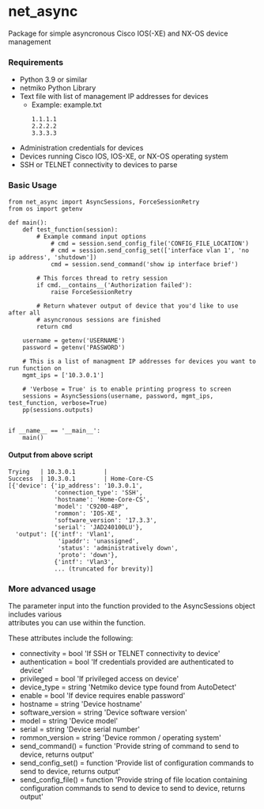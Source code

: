 # net_async
Package for simple asyncronous Cisco IOS(-XE) and NX-OS device management
### Requirements
- Python 3.9 or similar
- netmiko Python Library
- Text file with list of management IP addresses for devices
  - Example: example.txt
    ```
    1.1.1.1
    2.2.2.2
    3.3.3.3
    ```
- Administration credentials for devices
- Devices running Cisco IOS, IOS-XE, or NX-OS operating system
- SSH or TELNET connectivity to devices to parse
### Basic Usage
```
from net_async import AsyncSessions, ForceSessionRetry
from os import getenv

def main():
    def test_function(session):
        # Example command input options
            # cmd = session.send_config_file('CONFIG_FILE_LOCATION')
            # cmd = session.send_config_set(['interface vlan 1', 'no ip address', 'shutdown'])
            cmd = session.send_command('show ip interface brief')
            
        # This forces thread to retry session
        if cmd.__contains__('Authorization failed'):
            raise ForceSessionRetry
            
        # Return whatever output of device that you'd like to use after all
        # asyncronous sessions are finished
        return cmd

    username = getenv('USERNAME')
    password = getenv('PASSWORD')
    
    # This is a list of managment IP addresses for devices you want to run function on
    mgmt_ips = ['10.3.0.1']
    
    # 'Verbose = True' is to enable printing progress to screen
    sessions = AsyncSessions(username, password, mgmt_ips, test_function, verbose=True)
    pp(sessions.outputs)


if __name__ == '__main__':
    main()

```
#### Output from above script
```
Trying   | 10.3.0.1        |
Success  | 10.3.0.1        | Home-Core-CS
[{'device': {'ip_address': '10.3.0.1',
             'connection_type': 'SSH',
             'hostname': 'Home-Core-CS',
             'model': 'C9200-48P',
             'rommon': 'IOS-XE',
             'software_version': '17.3.3',
             'serial': 'JAD240100LU'},
  'output': [{'intf': 'Vlan1',
              'ipaddr': 'unassigned',
              'status': 'administratively down',
              'proto': 'down'},
             {'intf': 'Vlan3',
             ... (truncated for brevity)]
```
### More advanced usage
The parameter input into the function provided to the AsyncSessions object includes various  
attributes you can use within the function.  

These attributes include the following:  
- connectivity = bool 'If SSH or TELNET connectivity to device'  
- authentication = bool 'If credentials provided are authenticated to device'  
- privileged = bool 'If privileged access on device'  
- device_type = string 'Netmiko device type found from AutoDetect'  
- enable = bool 'If device requires enable password'  
- hostname = string 'Device hostname'  
- software_version = string 'Device software version'  
- model = string 'Device model'  
- serial = string 'Device serial number'  
- rommon_version = string 'Device rommon / operating system'  
- send_command() = function 'Provide string of command to send to device, returns output'  
- send_config_set() = function 'Provide list of configuration commands to send to device, returns output'  
- send_config_file() = function 'Provide string of file location containing configuration commands to send to device to send to device, returns output'  